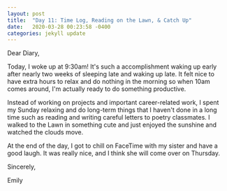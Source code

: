 ```yaml
---
layout: post
title:  "Day 11: Time Log, Reading on the Lawn, & Catch Up"
date:   2020-03-28 00:23:58 -0400
categories: jekyll update
---
```


Dear Diary,

Today, I woke up at 9:30am! It's such a accomplishment waking up early after nearly two weeks of sleeping late and waking up late. It felt nice to have extra hours to relax and do nothing in the morning so when 10am comes around, I'm actually ready to do something productive.

Instead of working on projects and important career-related work, I spent my Sunday relaxing and do long-term things that I haven't done in a long time such as reading and writing careful letters to poetry classmates. I walked to the Lawn in something cute and just enjoyed the sunshine and watched the clouds move. 

At the end of the day, I got to chill on FaceTime with my sister and have a good laugh. It was really nice, and I think she will come over on Thursday. 

Sincerely,

Emily